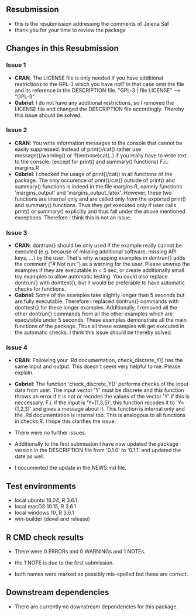 ## Resubmission
* this is the resubmission addressing the comments of Jelena Saf
* thank you for your time to review the package

## Changes in this Resubmission
### Issue 1
* **CRAN**: The LICENSE file is only needed if you have additional restrictions to
the GPL-3 which you have not? In that case omit the file and its
reference in the DESCRIPTION file.
"GPL-3 | file LICENSE" --> "GPL-3"
* **Gabriel**:  I do not have any additional restrictions, so I removed the LICENSE 
file and changed the DESCRIPTION file accordingly. Thereby this issue should be solved.

### Issue 2
* **CRAN**: You write information messages to the console that cannot be easily
suppressed.
Instead of print()/cat() rather use message()/warning()  or
if(verbose)cat(..) if you really have to write text to the console.
(except for print() and summary() functions)
F.i.: margins.R
* **Gabriel**: I checked the usage of print()/cat() in all functions of the package.
The only occurence of print()/cat() outside of print() and summary() functions
is indeed in the file margins.R, namely functions 'margins_output' and 
'margins_output_latex'. However, these two functions are internal only and are
called only from the exported print() and summary() functions. Thus they get
executed only if user calls print() or summary() explicitly and thus fall under
the above mentioned exceptions. Therefore I think this is not an issue.

### Issue 3
* **CRAN**: dontrun{} should be only used if the example really cannot be executed
(e.g. because of missing additional software, missing API keys, ...) by
the user. That's why wrapping examples in dontrun{} adds the comment
("# Not run:") as a warning for the user.
Please unwrap the examples if they are executable in < 5 sec, or create
additionally small toy examples to allow automatic testing.
You could also replace dontrun{} with donttest{}, but it would be
preferable to have automatic checks for functions.
* **Gabriel**: Some of the examples take slightly longer than 5 seconds but
are fully executable. Therefore I replaced dontrun{} commands with donttest{}
for these longer examples. Additionally, I removed all the other dontrun{}
commands from all the other examples which are executable under 5 seconds.
These examples demonstrate all the main functions of the package. Thus all 
these examples will get executed in the automatic checks. I think this issue
should be thereby solved.

### Issue 4
* **CRAN**: Following your .Rd documentation, check_discrete_Y() has the same input
and output. This doesn't seem very helpful to me. Please explain.
* **Gabriel**: The function 'check_discrete_Y()' performs checks of the input data from
user. The input vector 'Y' must be discrete and this function throws an error
if it is not or recodes the values of the vector 'Y' if this is neccessary.
F.i. if the input is 'Y=(1,3,5)', this function recodes it to 'Y=(1,2,3)' and 
gives a message about it. This function is internal only and the .Rd documentation 
is internal too. This is analogous to all functions in checks.R. I hope this 
clarifies the issue.

* There were no further issues.
* Additionally to the first submission I have now updated the package version 
in the DESCRIPTION file from '0.1.0' to '0.1.1' and updated the date as well.
* I documented the update in the NEWS.md file.

## Test environments
* local ubuntu 18.04, R 3.6.1
* local macOS 10.15, R 3.6.1
* local windows 10, R 3.6.1
* win-builder (devel and release)

## R CMD check results
* There were 0 ERRORs and 0 WARNINGs and 1 NOTEs. 

* the 1 NOTE is due to the first submission.
* both names were marked as possibly mis-spelled but these are correct.

## Downstream dependencies
* There are currently no downstream dependencies for this package.
